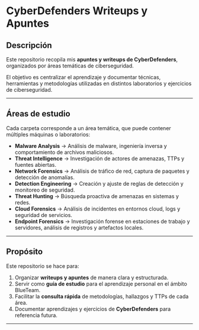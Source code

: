 # CyberDefenders Writeups y Apuntes

## Descripción
Este repositorio recopila mis **apuntes y writeups de CyberDefenders**, organizados por áreas temáticas de ciberseguridad.  

El objetivo es centralizar el aprendizaje y documentar técnicas, herramientas y metodologías utilizadas en distintos laboratorios y ejercicios de ciberseguridad.

---

## Áreas de estudio
Cada carpeta corresponde a un área temática, que puede contener múltiples máquinas o laboratorios:

- **Malware Analysis** → Análisis de malware, ingeniería inversa y comportamiento de archivos maliciosos.  
- **Threat Intelligence** → Investigación de actores de amenazas, TTPs y fuentes abiertas.  
- **Network Forensics** → Análisis de tráfico de red, captura de paquetes y detección de anomalías.  
- **Detection Engineering** → Creación y ajuste de reglas de detección y monitoreo de seguridad.  
- **Threat Hunting** → Búsqueda proactiva de amenazas en sistemas y redes.  
- **Cloud Forensics** → Análisis de incidentes en entornos cloud, logs y seguridad de servicios.  
- **Endpoint Forensics** → Investigación forense en estaciones de trabajo y servidores, análisis de registros y artefactos locales.  

---

## Propósito
Este repositorio se hace para:

1. Organizar **writeups y apuntes** de manera clara y estructurada.  
2. Servir como **guía de estudio** para el aprendizaje personal en el ámbito BlueTeam.  
3. Facilitar la **consulta rápida** de metodologías, hallazgos y TTPs de cada área.  
4. Documentar aprendizajes y ejercicios de **CyberDefenders** para referencia futura.

---
